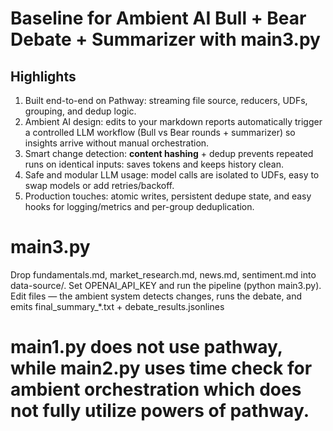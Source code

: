 # Baseline for Ambient AI Bull + Bear Debate + Summarizer with main3.py

## Highlights
1. Built end-to-end on Pathway: streaming file source, reducers, UDFs, grouping, and dedup logic. 
2. Ambient AI design: edits to your markdown reports automatically trigger a controlled LLM workflow (Bull vs Bear rounds + summarizer) so insights arrive without manual orchestration.
3. Smart change detection: **content hashing** + dedup prevents repeated runs on identical inputs: saves tokens and keeps history clean.
4. Safe and modular LLM usage: model calls are isolated to UDFs, easy to swap models or add retries/backoff.
5. Production touches: atomic writes, persistent dedupe state, and easy hooks for logging/metrics and per-group deduplication.

# main3.py
Drop fundamentals.md, market_research.md, news.md, sentiment.md into data-source/.
Set OPENAI_API_KEY and run the pipeline (python main3.py).
Edit files — the ambient system detects changes, runs the debate, and emits final_summary_*.txt + debate_results.jsonlines

# main1.py does not use pathway, while main2.py uses time check for ambient orchestration which does not fully utilize powers of pathway. 
